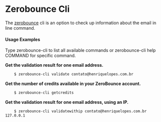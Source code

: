 Zerobounce Cli
==============

The [zerobounce](https://www.zerobounce.net/) cli is an option to check up information about the email in line command.

#### Usage Examples

Type zerobounce-cli to list all available commands or zerobounce-cli help COMMAND for specific command.

**Get the validation result for one email address.**
```sh
    $ zerobounce-cli validate contato@henriquelopes.com.br
```

**Get the number of credits available in your ZeroBounce account.**
```sh
    $ zerobounce-cli getcredits
```

**Get the validation result for one email address, using an IP.**
```
    $ zerobounce-cli validatewithip contato@henriquelopes.com.br 127.0.0.1
```
